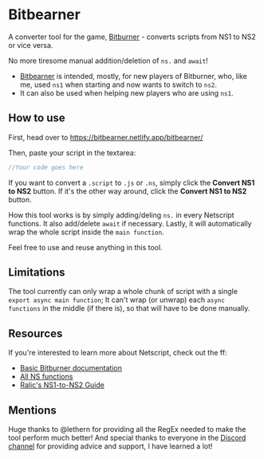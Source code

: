 # Bitbearner
 A converter tool for the game, [Bitburner](https://danielyxie.github.io/bitburner/) - converts scripts from NS1 to NS2 or vice versa.

No more tiresome manual addition/deletion of `ns.` and `await`!

- [Bitbearner](https://bitbearner.netlify.app/bitbearner/) is intended, mostly, for new players of Bitburner, who, like me, used `ns1` when starting and now wants to switch to `ns2`.
- It can also be used when helping new players who are using `ns1`.

## How to use
First, head over to https://bitbearner.netlify.app/bitbearner/

Then, paste your script in the textarea:
```js
//Your code goes here
```
If you want to convert a `.script` to `.js` or `.ns`, simply click the <b>Convert NS1 to NS2</b> button. If it's the other way around, click the <b>Convert NS1 to NS2</b> button.

How this tool works is by simply adding/deling `ns.` in every Netscript functions. It also add/delete `await` if necessary. Lastly, it will automatically wrap the whole script inside the `main function`.

Feel free to use and reuse anything in this tool.

## Limitations
The tool currently can only wrap a whole chunk of script with a single `export async main function`; It can't wrap (or unwrap) each `async functions` in the middle (if there is), so that will have to be done manually.

## Resources
If you're interested to learn more about Netscript, check out the ff:
- [Basic Bitburner documentation](https://bitburner.readthedocs.io/en/latest/)
- [All NS functions](https://github.com/danielyxie/bitburner/blob/dev/markdown/bitburner.ns.md)
- [Ralic's NS1-to-NS2 Guide](https://github.com/xRalic/NS1-to-NS2-Guide)

## Mentions
Huge thanks to @lethern for providing all the RegEx needed to make the tool perform much better!
And special thanks to everyone in the [Discord channel](https://discord.gg/TFc3hKD) for providing advice and support, I have learned a lot!